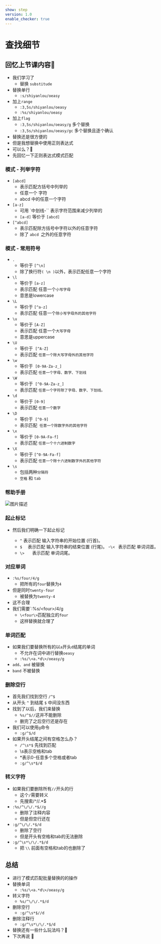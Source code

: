 ```yaml
---
show: step
version: 1.0
enable_checker: true
---
```


# 查找细节

## 回忆上节课内容🤔
- 我们学习了 
	- 替换 `substitude` 
- 替换单行
	- `:s/shiyanlou/oeasy` 
- 加上`range`
	- `:3,5s/shiyanlou/oeasy`  
	- `:%s/shiyanlou/oeasy`  
- 加上`flag`
	- `:3,5s/shiyanlou/oeasy/g` 多个替换
	- `:3,5s/shiyanlou/oeasy/gc` 多个替换且逐个确认
- 替换还是很方便的
- 但是我想替换中使用正则表达式
- 可以么？🤔
- 先回忆一下正则表达式模式匹配

### 模式 - 列举字符
- `[abcd] `    
	- 表示匹配方括号中列举的 
	- 任意一个 字符
	- abcd 中的任意一个字符
- `[a-z]`
	- 可用 `中划线-`` 表示字符范围来减少列举的
	- `[a-d]` 等价于 `[abcd]`
- `[^abcd]`
	- 表示匹配除方括号中字符以外的任意字符
	- 除了 `abcd `之外的任意字符
### 模式 - 常用符号
- `.`               
	- 等价于 `[^\n]`
	- 除了换行符` ( \n ) `以外，表示匹配任意一个字符
- `\l `             
	- 等价于 `[a-z]`
	- 表示匹配 任意一个`小写字母`
	- 意思是lowercase
- `\L `
	- 等价于 `[^a-z]`
	- 表示匹配 任意一个`除小写字母外的其他字符`
- `\u `
	- 等价于 `[A-Z]`
	- 表示匹配 任意一个`大写字母`
	- 意思是uppercase
- `\U`
	- 等价于` [^A-Z]`
	- 表示匹配 `任意一个除大写字母外的其他字符`
- `\w`
	- 等价于` [0-9A-Za-z_]`
	- 表示匹配 `任意一个字母、数字、下划线`
- `\W`
	- 等价于` [^0-9A-Za-z_]`
	- 表示匹配 `任意一个字符除了字母、数字、下划线。`
- `\d`
	- 等价于 `[0-9]`
	- 表示匹配 `任意一个数字`
- `\D `
	- 等价于` [^0-9]`
	- 表示匹配` 任意一个除数字外的其他字符`
- `\x`
	- 等价于 `[0-9A-Fa-f]`
	- 表示匹配 `任意一个十六进制数字`
- `\X`
	- 等价于 `[^0-9A-Fa-f]`
	- 表示匹配 `任意一个除十六进制数字外的其他字符`
- `\s `
	- 包括两种`分隔符`
	-  `空格` 和 `tab`

### 帮助手册

![图片描述](https://doc.shiyanlou.com/courses/uid1190679-20210202-1612267005280)


### 起止标记

- 然后我们明确一下起止标记

	- `^`                表示匹配 输入字符串的开始位置 (行首)。
	- `$  `              表示匹配 输入字符串的结束位置 (行尾)。
	-` \<  `            表示匹配 单词词首。
	- `\>   `           表示匹配 单词词尾。

### 对应单词

- `:%s/four/4/g` 
	- 把所有的`four`替换为`4`
- 但是同时`twenty-four`
	- 被替换为`twenty-4`
- 这不合理
- 我们需要`:%s/\<four\>/4/g
	- `\<four\>`匹配独立的`four`
	- 这样替换就合理了

### 单词匹配

- 如果我们要替换所有的以`a`开头`d`结尾的单词
	- 不允许在词中进行替换`oeasy`
	- `:%s/\<a.*d\>/oeasy/g`
- `add`、`and` 被替换
- `band` 不被替换

### 删除空行
- 首先我们找到空行 `/^$`
- 从开头 `^` 到结尾 `$` 中间没东西
- 找到了以后，我们来替换
	- `%s/^$//`这并不能删除
	- 删完了之后空行还是存在
- 我们可以使用`g`命令
	- `:g/^$/d`
- 如果开头结尾之间有空格怎么办？
	- `/^\s*$` 先找到匹配
	- \s表示空格和tab
	- *表示0-任意多个空格或者tab
	- `:g/^\s*$/d`


### 转义字符
- 如果我们要删除所有`//`开头的行
	- 这个`/`需要转义
	- 先搜索/^\/\/.*$
- `:%s/^\/\/.*$//g`
	- 删除了注释内容
	- 但是但空行还在
- `:g/^\/\/.*$/d`
	- 删除了空行
	- 但是开头有空格和tab的无法删除
- `:g/^\s*\/\/.*$/d`
	- 把 `\\` 前面有空格和tab的也删除了 

## 总结
- 进行了模式匹配批量替换的的操作
- 替换单词
	- `:%s/\<a.*d\>/oeasy/g`
- 转义字符
	- `%s/^\/\/.*$/d`
- 删除空行
	- `:g/^\s*$//d` 
- 删除注释行
	- `:g/^\s*\/\/.*$/d`
- 替换还有一些什么玩法吗？🤔
- 下次再说 👋






